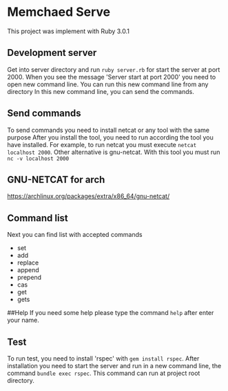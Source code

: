 # Memchaed Serve
This project was implement with Ruby 3.0.1


## Development server
Get into server directory and run `ruby server.rb` for start the server at port 2000.
When you see the message 'Server start at port 2000' you need to open new command line. You can run this new command line from any directory
In this new command line, you can send the commands.
## Send commands
To send commands you need to install netcat or any tool with the same purpose
After you install the tool, you need to run according the tool you have installed. For example, to run netcat
you must execute `netcat localhost 2000`.
Other alternative is gnu-netcat. With this tool you must run `nc -v localhost 2000 `

## GNU-NETCAT for arch
https://archlinux.org/packages/extra/x86_64/gnu-netcat/

## Command list
Next you can find list with accepted commands
* set
* add
* replace
* append
* prepend
* cas
* get
* gets

##Help
If you need some help please type the command `help` after enter your name.
## Test
To run test, you need to install 'rspec' with `gem install rspec`. After installation you need to start the server and run in a new command line, the command `bundle exec rspec`.
This command can run at project root directory.
